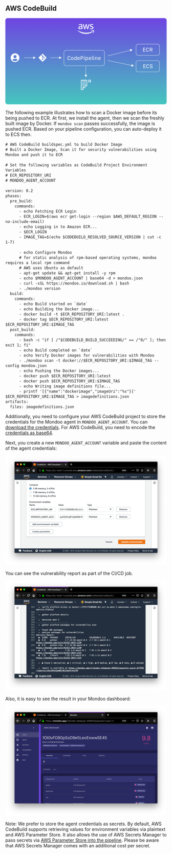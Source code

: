 ## AWS CodeBuild

![Illustration of AWS CodePipeline integration](../../assets/integration-aws-codepipeline.png)

The following example illustrates how to scan a Docker image before its being pushed to ECR. At first, we install the agent, then we scan the freshly built image by Docker. If `mondoo scan` passes successfully, the image is pushed ECR. Based on your pipeline configuration, you can auto-deploy it to ECS then.

```
# AWS CodeBuild buildspec.yml to build Docker Image
# Built a Docker Image, Scan it for security vulnerabilities using Mondoo and push it to ECR

# Set the following variables as CodeBuild Project Environment Variables
# ECR_REPOSITORY_URI
# MONDOO_AGENT_ACCOUNT

version: 0.2
phases:
  pre_build:
    commands:
      - echo Fetching ECR Login
      - ECR_LOGIN=$(aws ecr get-login --region $AWS_DEFAULT_REGION --no-include-email)
      - echo Logging in to Amazon ECR...
      - $ECR_LOGIN
      - IMAGE_TAG=$(echo $CODEBUILD_RESOLVED_SOURCE_VERSION | cut -c 1-7)

      - echo Configure Mondoo
      # for static analysis of rpm-based operating systems, mondoo requires a local rpm command
      # AWS uses Ubuntu as default
      - apt-get update && apt-get install -y rpm
      - echo $MONDOO_AGENT_ACCOUNT | base64 -d > mondoo.json
      - curl -sSL https://mondoo.io/download.sh | bash
      - ./mondoo version
  build:
    commands:
      - echo Build started on `date`  
      - echo Building the Docker image...
      - docker build -t $ECR_REPOSITORY_URI:latest .
      - docker tag $ECR_REPOSITORY_URI:latest $ECR_REPOSITORY_URI:$IMAGE_TAG
  post_build:
    commands:
      - bash -c "if [ /"$CODEBUILD_BUILD_SUCCEEDING/" == /"0/" ]; then exit 1; fi"
      - echo Build completed on `date`
      - echo Verify Docker images for vulnerabilities with Mondoo
      - ./mondoo scan -t docker://$ECR_REPOSITORY_URI:$IMAGE_TAG --config mondoo.json
      - echo Pushing the Docker images...
      - docker push $ECR_REPOSITORY_URI:latest
      - docker push $ECR_REPOSITORY_URI:$IMAGE_TAG
      - echo Writing image definitions file...
      - printf '[{"name":"dockerimage","imageUri":"%s"}]' $ECR_REPOSITORY_URI:$IMAGE_TAG > imagedefinitions.json
artifacts:
  files: imagedefinitions.json
``` 

Additionally, you need to configure your AWS CodeBuild project to store the credentials for the Mondoo agent in `MONDOO_AGENT_ACCOUNT`. You can [download the credentials](../../agent/installation/registration). For AWS CodeBuild, you need to encode the [credentials as base64](#store-mondoo-credentials).

Next, you create a new `MONDOO_AGENT_ACCOUNT` variable and paste the content of the agent credentials:

![Paste the configuration in AWS CodeBuild environment variables](../../assets/mondoo-cicd-awscodebuild-setup.png)

You can see the vulnerability report as part of the CI/CD job.

![Run a mondoo scan in AWS CodeBuild](../../assets/mondoo-cicd-awscodebuild-result-text.png)

Also, it is easy to see the result in your Mondoo dashboard:

![See report in Mondoo dashboard](../../assets/mondoo-cicd-awscodebuild-result-dashboard.png)

Note: We prefer to store the agent credentials as secrets. By default, AWS CodeBuild supports retrieving values for environment variables via plaintext and AWS Parameter Store. It also allows  the use of AWS Secrets Manager to pass secrets via [AWS Parameter Store into the pipeline](https://docs.aws.amazon.com/systems-manager/latest/userguide/integration-ps-secretsmanager.html). Please be aware that AWS Secrets Manager comes with  an additional cost per secret.
